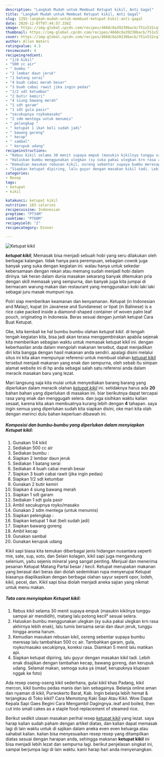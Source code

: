 ```yaml
---
description: "Langkah Mudah untuk Membuat Ketupat kikil, Anti Gagal"
title: "Langkah Mudah untuk Membuat Ketupat kikil, Anti Gagal"
slug: 1292-langkah-mudah-untuk-membuat-ketupat-kikil-anti-gagal
date: 2020-12-07T07:44:57.336Z
image: https://img-global.cpcdn.com/recipes/4668c8a39230bacb/751x532cq70/ketupat-kikil-foto-resep-utama.jpg
thumbnail: https://img-global.cpcdn.com/recipes/4668c8a39230bacb/751x532cq70/ketupat-kikil-foto-resep-utama.jpg
cover: https://img-global.cpcdn.com/recipes/4668c8a39230bacb/751x532cq70/ketupat-kikil-foto-resep-utama.jpg
author: Allen Waters
ratingvalue: 4.3
reviewcount: 4
recipeingredient:
- "1/4 kikil"
- "500 cc air"
- " bumbu "
- "2 lembar daun jeruk"
- "1 batang serai"
- "4 buah cabai merah besar"
- "3 buah cabai rawit jika ingin pedas"
- "1/2 sdt ketumbar"
- "2 butir kemiri"
- "4 siung bawang merah"
- "1 sdt garam"
- "1 sdt gula pasir"
- "secukupnya roykomasako"
- "2 sdm mentega untuk menumis"
- " pelengkap "
- " ketupat 1 ikat beli sudah jadi"
- " bawang goreng"
- " kecap"
- " sambal"
- " kerupuk udang"
recipeinstructions:
- "Rebus kikil selama 30 menit supaya empuk (masukin kikilnya tunggu sampai air mendidih), matang lalu potong kecil² sesuai selera."
- "Haluskan bumbu menggunakan ulegkan (sy suka pakai ulegkan krn rasa akhirnya lebih enak), lalu tumis bersama serai dan daun jeruk, tunggu hingga aroma harum."
- "Kemudian masukan rebusan kikil, osreng sebentar supaya bumbu meresap lalu tambahkan 500 cc air. Tambahkan garam, gula, royko/masako secukipnya, koreksi rasa. Diamkan 5 menit lalu matikan api."
- "Siapkan ketupat dipiring, lalu guyur dengan masakan kikil tadi. Lebih enak disajikan dengan tambahan kecap, bawang goreng, dan kerupuk udang. Selamat makan, semoga suka ya (maaf, kerupuknya klupaan nggak ke foto)"
categories:
- Resep
tags:
- ketupat
- kikil

katakunci: ketupat kikil 
nutrition: 183 calories
recipecuisine: Indonesian
preptime: "PT34M"
cooktime: "PT60M"
recipeyield: "2"
recipecategory: Dinner

---
```



![Ketupat kikil](https://img-global.cpcdn.com/recipes/4668c8a39230bacb/751x532cq70/ketupat-kikil-foto-resep-utama.jpg)

<b><i>ketupat kikil</i></b>, Memasak bisa menjadi sebuah hobi yang seru dilakukan oleh berbagai kalangan. tidak hanya para perempuan, sebagian cowok juga banyak yang suka dengan kegiatan ini. walau hanya untuk sekedar kebersamaan dengan rekan atau memang sudah menjadi hobi dalam dirinya. tak heran dalam dunia masakan sekarang banyak ditemukan pria dengan skill memasak yang sempurna, dan banyak juga kita jumpai di bermacam warung makan dan restaurant yang menggunakan koki laki laki sebagai juru masak mumpuni nya.

Polri siap memberikan keamanan dan kenyamanan. Ketupat (in Indonesian and Malay), kupat (in Javanese and Sundanese) or tipat (in Balinese) is a rice cake packed inside a diamond-shaped container of woven palm leaf pouch, originating in Indonesia. Beras sesuai dengan jumlah ketupat Cara Buat Ketupat.

Oke, kita kembali ke hal bumbu bumbu olahan <i>ketupat kikil</i>. di tengah tengah kegiatan kita, bisa jadi akan terasa menggembirakan apabila sejenak kita memberikan sebagian waktu untuk memasak ketupat kikil ini. dengan keberhasilan anda dalam mengolah makanan tersebut, dapat menjadikan diri kita bangga dengan hasil makanan anda sendiri. apalagi disini melalui situs ini kita akan mempunyai referensi untuk membuat olahan <u>ketupat kikil</u> tersebut menjadi makanan yang enak dan sempurna, oleh sebab itu simpan alamat website ini di hp anda sebagai salah satu referensi anda dalam meracik masakan baru yang lezat.


Mari langsung saja kita mulai untuk menyediakan barang barang yang diperlukan dalam meracik olahan <u><i>ketupat kikil</i></u> ini. setidaknya harus ada <b>20</b> bahan bahan yang diperlukan di masakan ini. biar berikutnya dapat tercapai rasa yang enak dan menggugah selera. dan juga sisihkan waktu kalian sesaat, karena kita akan membuatnya kurang lebih dengan <b>4</b> tahapan. saya ingin semua yang diperlukan sudah kita siapkan disini, oke mari kita olah dengan merinci dulu bahan keperluan dibawah ini.

<!--inarticleads1-->

##### Komposisi dan bumbu-bumbu yang diperlukan dalam menyiapkan Ketupat kikil:

1. Gunakan 1/4 kikil
1. Sediakan 500 cc air
1. Sediakan  bumbu :
1. Siapkan 2 lembar daun jeruk
1. Sediakan 1 batang serai
1. Sediakan 4 buah cabai merah besar
1. Siapkan 3 buah cabai rawit (jika ingin pedas)
1. Siapkan 1/2 sdt ketumbar
1. Gunakan 2 butir kemiri
1. Siapkan 4 siung bawang merah
1. Siapkan 1 sdt garam
1. Sediakan 1 sdt gula pasir
1. Ambil secukupnya royko/masako
1. Gunakan 2 sdm mentega (untuk menumis)
1. Siapkan  pelengkap :
1. Siapkan  ketupat 1 ikat (beli sudah jadi)
1. Siapkan  bawang goreng
1. Ambil  kecap
1. Gunakan  sambal
1. Gunakan  kerupuk udang


Kikil sapi biasa kita temukan diberbagai jenis hidangan nusantara seperti mie, sate, sup, soto, dan Selain kolagen, kikil sapi juga mengandung selenium, yaitu sejenis mineral yang sangat penting. Menjual dan menerima pesanan Ketupat Matang Partai besar / kecil. Ketupat merupakan makanan yang berasal dari beras dan diolah sedemikian rupa menyerupai Ketupat biasanya diaplikasikan dengan berbagai olahan sayur seperti opor, lodeh, kikil, pecel, dan. Kikil sapi bisa diolah menjadi aneka sajian yang nikmat untuk menu makan. 

<!--inarticleads2-->

##### Tata cara menyiapkan Ketupat kikil:

1. Rebus kikil selama 30 menit supaya empuk (masukin kikilnya tunggu sampai air mendidih), matang lalu potong kecil² sesuai selera.
1. Haluskan bumbu menggunakan ulegkan (sy suka pakai ulegkan krn rasa akhirnya lebih enak), lalu tumis bersama serai dan daun jeruk, tunggu hingga aroma harum.
1. Kemudian masukan rebusan kikil, osreng sebentar supaya bumbu meresap lalu tambahkan 500 cc air. Tambahkan garam, gula, royko/masako secukipnya, koreksi rasa. Diamkan 5 menit lalu matikan api.
1. Siapkan ketupat dipiring, lalu guyur dengan masakan kikil tadi. Lebih enak disajikan dengan tambahan kecap, bawang goreng, dan kerupuk udang. Selamat makan, semoga suka ya (maaf, kerupuknya klupaan nggak ke foto)


Ada resep oseng-oseng kikil sederhana, gulai kikil khas Padang, kikil mercon, kikil bumbu pedas manis dan lain sebagainya. Belanja online aman dan nyaman di kikil, Purwokerto Barat, Kab. Ingin belanja lebih hemat &amp; terjangkau di Toko kikil? Cara Memotong Kaki Sapi Atau Kikil. Wow Dapat Kepala Sapi Gaes Begini Cara Mengambil Dagingnya..leaf and boiled, then cut into small cakes as a staple food replacement of steamed rice. 

Berikut sedikit ulasan masakan perihal resep <u>ketupat kikil</u> yang lezat. saya harap kalian sudah paham dengan artikel diatas, dan kalian dapat memasak lagi di lain waktu untuk di sajikan dalam aneka even even keluarga atau sahabat kalian. kalian bisa menyesuaikan resep resep yang ditampilkan diatas sesuai dengan harapan anda, sehingga makanan <b>ketupat kikil</b> ini bisa menjadi lebih lezat dan sempurna lagi. berikut penjelasan singkat ini, sampai berjumpa lagi di lain waktu. kami harap hari anda menyenangkan.
